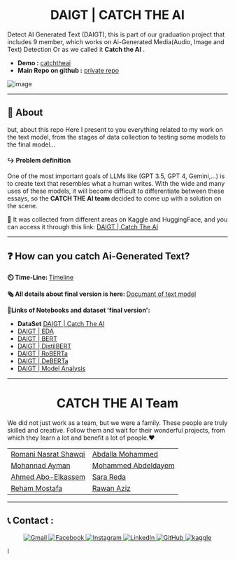 <div align="center" id="top"> 
  
# DAIGT | CATCH THE AI
</div>

<p>Detect AI Generated Text (DAIGT),
  this is part of our graduation project that includes 9 member, which works on Ai-Generated Media(Audio, Image and Text) Detection Or as we called it <b>Catch the AI</b> .<br>
</p>

- <b>Demo :</b> [catchtheai](https://www.catchtheai.tech/)<br>
- <b>Main Repo on github :</b> [private repo](https://github.com/romanyn36/Graduation-project) <br>

![image](https://github.com/zeyadusf/DAIGT-Catch-the-AI/assets/83798621/54fdb71b-0b30-4c4d-878b-e00819467468)

<hr>

## :dart: About ##
but, about this repo Here I present to you everything related to my work on the text model, from the stages of data collection to testing some models to the final model...

#### ↪️ Problem definition 

<p>One of the most important goals of LLMs like (GPT 3.5, GPT 4, Gemini,...)  is to create text that resembles what a human writes. 
  With the wide and many uses of these models, it will become difficult to differentiate between these essays, 
  so the <b> CATCH THE AI team </b> decided to come up with a solution on the scene.</p>
  
🔗 It was collected from different areas on Kaggle and HuggingFace, and you can access it through this link: [DAIGT | Catch The AI](https://www.kaggle.com/datasets/zeyadusf/daigt-all-data-for-competition)

  <hr> 

## ❓ How can you catch Ai-Generated Text?

<b> ⏲️ Time-Line: </b> [Timeline ](https://github.com/zeyadusf/DAIGT-Catch-the-AI/tree/main/timeline%20of%20work)<br>

<b> 🗞️ All details about final version is here: </b>
[Documant of text model](https://github.com/zeyadusf/DAIGT-Catch-the-AI/blob/main/Document%20of%20Text%20Model.pdf)<br>

<b> 🔗Links of Notebooks and dataset 'final version':<br></b>

- <b>DataSet</b>  [DAIGT | Catch The AI](https://www.kaggle.com/datasets/zeyadusf/daigt-all-data-for-competition)<br>
- [DAIGT | EDA](https://www.kaggle.com/code/zeyadusf/daigt-eda)<br>
- [DAIGT | BERT](https://www.kaggle.com/code/zeyadusf/daigt-bert)<br>
- [DAIGT | DistilBERT](https://www.kaggle.com/code/zeyadusf/daigt-distilbert)<br>
- [DAIGT | RoBERTa](https://www.kaggle.com/code/zeyadusf/daigt-roberta)<br>
- [DAIGT | DeBERTa](https://www.kaggle.com/code/zeyadusf/daigt-deberta)<br>
- [DAIGT | Model Analysis](https://www.kaggle.com/code/zeyadusf/daigt-models-analysis)

<hr>

<div align="center">


# CATCH THE AI Team 

<p align="left">We did not just work as a team, but we were a family. 
  These people are truly skilled and creative. Follow them and wait for their wonderful projects, from which they learn a lot and benefit a lot of people.❤️ </p>

<table>
  <tr>
    <td><a href="https://github.com/romanyn36">Romani Nasrat Shawqi</a></td>
    <td><a href="https://github.com/Abdalla312">Abdalla Mohammed</a></td>
  </tr>
  <tr>
    <td><a href="https://github.com/mohannadAyman">Mohannad Ayman</a></td>
    <td><a href="https://github.com/abdeldayem02">Mohammed Abdeldayem</a></td>
  </tr>
  <tr>
    <td><a href="https://github.com/AhmedAboElkassem">Ahmed Abo-Elkassem</a></td>
    <td><a href="https://github.com/SaraReda8">Sara Reda</a></td>
  </tr>
  <tr>
    <td><a href="https://github.com/goodprogrrammer">Reham Mostafa</a></td>
    <td><a href="https://github.com/rawanazizsaad">Rawan Aziz</a></td>
  </tr>
</table>
</div>

<hr>

## 📞 Contact :

<p align="center">
  <a href="mailto:ziayd.usf@gmail.com" target="_blank">
  <img src="https://img.shields.io/badge/-Zeyad Usf-E0331F?style=flat&logo=gmail&logoColor=white" alt="Gmail" />
</a>
 <a href="https://www.facebook.com/ziayd.yosif" target="_blank">
  <img src="https://img.shields.io/badge/-Zeyad Usf-1877F2?style=flat&logo=facebook&logoColor=white" alt="Facebook" />
</a>
<a href="https://www.instagram.com/zeyadusf/" target="_blank">
  <img src="https://img.shields.io/badge/-zeyadusf-white?style=flat&logo=instagram&logoColor=#E65468" alt="Instagram" />
</a>

<a href="https://www.linkedin.com/in/zeyadusf/" target="_blank">
  <img src="https://img.shields.io/badge/-Zeyad Usf-0077B5?style=flat&logo=linkedin&logoColor=white" alt="LinkedIn" />

  <a href="https://github.com/zeyadusf/" target="_blank">
  <img src="https://img.shields.io/badge/-Zeyad Usf-403E3E?style=flat&logo=github&logoColor=white" alt="GitHub" />
</a>

  <a href="https://www.kaggle.com/zeyadusf" target="_blank">
  <img src="https://img.shields.io/badge/-Zeyad Usf-0077B5?style=flat&logo=kaggle&logoColor=white" alt="kaggle" />
</a>

</p>


ا
